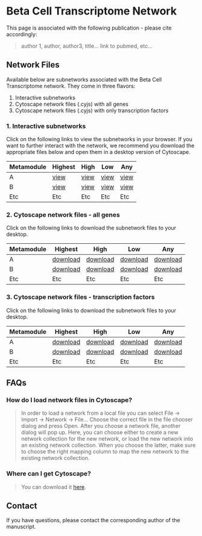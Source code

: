 # Beta Cell Transcriptome Network

This page is associated with the following publication - please cite accordingly:

> author 1, author, author3, title... link to pubmed, etc...

## Network Files

Available below are subnetworks associated with the Beta Cell Transcriptome network. They come in three flavors:

1. Interactive subnetworks
2. Cytoscape network files (.cyjs) with all genes
3. Cytoscape network files (.cyjs) with only transcription factors

### 1. Interactive subnetworks

Click on the following links to view the subnetworks in your browser. If you want to further interact with the network, we recommend you download the appropriate files below and open them in a desktop version of Cytoscape.

| Metamodule | Highest | High | Low | Any |
| --- | --- |  --- |  --- |  --- |
| A | [view](view/1/index.html) | [view](view/1/index.html) | [view](view/1/index.html) | [view](view/1/index.html) |
| B | [view](view/1/index.html) | [view](view/1/index.html) | [view](view/1/index.html) | [view](view/1/index.html) |
| Etc | Etc |  Etc| Etc | Etc |

### 2. Cytoscape network files - all genes

Click on the following links to download the subnetwork files to your desktop. 

| Metamodule | Highest | High | Low | Any |
| --- | --- |  --- |  --- |  --- |
| A | [download](https://github.com/c5creative/bct-network/raw/master/https://github.com/c5creative/bct-network/raw/master/cyjs/metamodule-A_filterlevel-highest.zip) | [download](https://github.com/c5creative/bct-network/raw/master/cyjs/metamodule-A_filterlevel-high.zip) | [download](https://github.com/c5creative/bct-network/raw/master/cyjs/metamodule-A_filterlevel-low.zip) | [download](https://github.com/c5creative/bct-network/raw/master/cyjs/metamodule-A_filterlevel-any.zip) |
| B | [download](https://github.com/c5creative/bct-network/raw/master/cyjs/metamodule-B_filterlevel-highest.zip) | [download](https://github.com/c5creative/bct-network/raw/master/cyjs/metamodule-B_filterlevel-high.zip) | [download](https://github.com/c5creative/bct-network/raw/master/cyjs/metamodule-B_filterlevel-low.zip) | [download](https://github.com/c5creative/bct-network/raw/master/cyjs/metamodule-B_filterlevel-any.zip) |
| Etc | Etc |  Etc| Etc | Etc |

### 3. Cytoscape network files - transcription factors

Click on the following links to download the subnetwork files to your desktop. 

| Metamodule | Highest | High | Low | Any |
| --- | --- |  --- |  --- |  --- |
| A | [download](https://github.com/c5creative/bct-network/raw/master/cyjs/metamodule-A_filterlevel-highest_tfOnly.zip) | [download](https://github.com/c5creative/bct-network/raw/master/cyjs/metamodule-A_filterlevel-high_tfOnly.zip) | [download](https://github.com/c5creative/bct-network/raw/master/cyjs/metamodule-A_filterlevel-low_tfOnly.zip) | [download](https://github.com/c5creative/bct-network/raw/master/cyjs/metamodule-A_filterlevel-any_tfOnly.zip) |
| B | [download](https://github.com/c5creative/bct-network/raw/master/cyjs/metamodule-B_filterlevel-highest_tfOnly.zip) | [download](https://github.com/c5creative/bct-network/raw/master/cyjs/metamodule-B_filterlevel-high_tfOnly.zip) | [download](https://github.com/c5creative/bct-network/raw/master/cyjs/metamodule-B_filterlevel-low_tfOnly.zip) | [download](https://github.com/c5creative/bct-network/raw/master/cyjs/metamodule-B_filterlevel-any_tfOnly.zip) |
| Etc | Etc |  Etc| Etc | Etc |

## FAQs

### How do I load network files in Cytoscape?
> In order to load a network from a local file you can select File → Import → Network → File... Choose the correct file in the file chooser dialog and press Open. After you choose a network file, another dialog will pop up. Here, you can choose either to create a new network collection for the new network, or load the new network into an existing network collection. When you choose the latter, make sure to choose the right mapping column to map the new network to the existing network collection.

### Where can I get Cytoscape?
> You can download it [here](http://www.cytoscape.org/).





## Contact

If you have questions, please contact the corresponding author of the manuscript.
